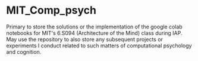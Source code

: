# MIT_Comp_psych
Primary to store the solutions or the implementation of the google colab notebooks for MIT's 6.S094 (Architecture of the Mind) class during IAP. May use the repository to also store any subsequent projects or experiments I conduct related to such matters of computational psychology and cognition. 

